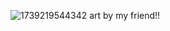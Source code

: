 

![1739219544342](https://github.com/user-attachments/assets/1fcae117-20cc-40c7-ab0d-71ec438013bf) art by my friend!!




